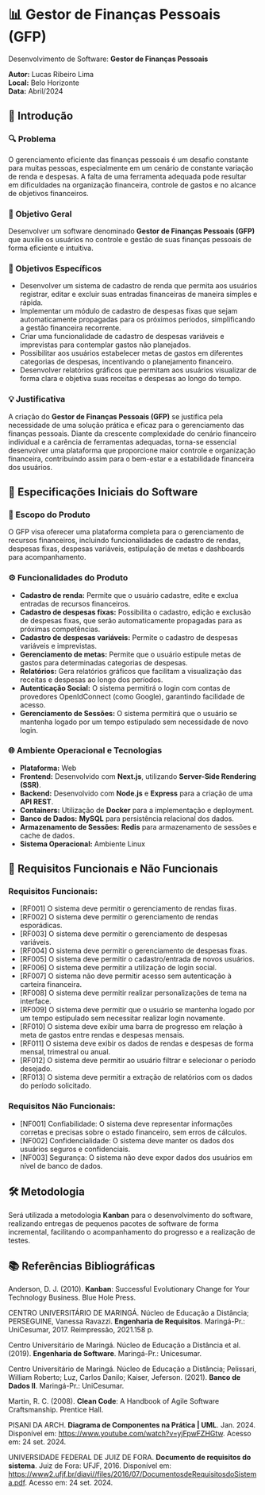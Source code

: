 # 📊 Gestor de Finanças Pessoais (GFP)

Desenvolvimento de Software: **Gestor de Finanças Pessoais**

**Autor:** Lucas Ribeiro Lima  
**Local:** Belo Horizonte  
**Data:** Abril/2024

## 📘 Introdução

### 🔍 Problema
O gerenciamento eficiente das finanças pessoais é um desafio constante para muitas pessoas, especialmente em um cenário de constante variação de renda e despesas. A falta de uma ferramenta adequada pode resultar em dificuldades na organização financeira, controle de gastos e no alcance de objetivos financeiros.

### 🎯 Objetivo Geral
Desenvolver um software denominado **Gestor de Finanças Pessoais (GFP)** que auxilie os usuários no controle e gestão de suas finanças pessoais de forma eficiente e intuitiva.

### 📌 Objetivos Específicos
- Desenvolver um sistema de cadastro de renda que permita aos usuários registrar, editar e excluir suas entradas financeiras de maneira simples e rápida.
- Implementar um módulo de cadastro de despesas fixas que sejam automaticamente propagadas para os próximos períodos, simplificando a gestão financeira recorrente.
- Criar uma funcionalidade de cadastro de despesas variáveis e imprevistas para contemplar gastos não planejados.
- Possibilitar aos usuários estabelecer metas de gastos em diferentes categorias de despesas, incentivando o planejamento financeiro.
- Desenvolver relatórios gráficos que permitam aos usuários visualizar de forma clara e objetiva suas receitas e despesas ao longo do tempo.

### 💡 Justificativa
A criação do **Gestor de Finanças Pessoais (GFP)** se justifica pela necessidade de uma solução prática e eficaz para o gerenciamento das finanças pessoais. Diante da crescente complexidade do cenário financeiro individual e a carência de ferramentas adequadas, torna-se essencial desenvolver uma plataforma que proporcione maior controle e organização financeira, contribuindo assim para o bem-estar e a estabilidade financeira dos usuários.

## 🚀 Especificações Iniciais do Software

### 📝 Escopo do Produto
O GFP visa oferecer uma plataforma completa para o gerenciamento de recursos financeiros, incluindo funcionalidades de cadastro de rendas, despesas fixas, despesas variáveis, estipulação de metas e dashboards para acompanhamento.

### ⚙️ Funcionalidades do Produto
- **Cadastro de renda:** Permite que o usuário cadastre, edite e exclua entradas de recursos financeiros.
- **Cadastro de despesas fixas:** Possibilita o cadastro, edição e exclusão de despesas fixas, que serão automaticamente propagadas para as próximas competências.
- **Cadastro de despesas variáveis:** Permite o cadastro de despesas variáveis e imprevistas.
- **Gerenciamento de metas:** Permite que o usuário estipule metas de gastos para determinadas categorias de despesas.
- **Relatórios:** Gera relatórios gráficos que facilitam a visualização das receitas e despesas ao longo dos períodos.
- **Autenticação Social:** O sistema permitirá o login com contas de provedores OpenIdConnect (como Google), garantindo facilidade de acesso.
- **Gerenciamento de Sessões:** O sistema permitirá que o usuário se mantenha logado por um tempo estipulado sem necessidade de novo login.

### 🌐 Ambiente Operacional e Tecnologias
- **Plataforma:** Web
- **Frontend:** Desenvolvido com **Next.js**, utilizando **Server-Side Rendering (SSR)**.
- **Backend:** Desenvolvido com **Node.js** e **Express** para a criação de uma **API REST**.
- **Containers:** Utilização de **Docker** para a implementação e deployment.
- **Banco de Dados:** **MySQL** para persistência relacional dos dados.
- **Armazenamento de Sessões:** **Redis** para armazenamento de sessões e cache de dados.
- **Sistema Operacional:** Ambiente Linux

## 🔐 Requisitos Funcionais e Não Funcionais

### **Requisitos Funcionais:**
- [RF001] O sistema deve permitir o gerenciamento de rendas fixas.
- [RF002] O sistema deve permitir o gerenciamento de rendas esporádicas.
- [RF003] O sistema deve permitir o gerenciamento de despesas variáveis.
- [RF004] O sistema deve permitir o gerenciamento de despesas fixas.
- [RF005] O sistema deve permitir o cadastro/entrada de novos usuários.
- [RF006] O sistema deve permitir a utilização de login social.
- [RF007] O sistema não deve permitir acesso sem autenticação à carteira financeira.
- [RF008] O sistema deve permitir realizar personalizações de tema na interface.
- [RF009] O sistema deve permitir que o usuário se mantenha logado por um tempo estipulado sem necessitar realizar login novamente.
- [RF010] O sistema deve exibir uma barra de progresso em relação à meta de gastos entre rendas e despesas mensais.
- [RF011] O sistema deve exibir os dados de rendas e despesas de forma mensal, trimestral ou anual.
- [RF012] O sistema deve permitir ao usuário filtrar e selecionar o período desejado.
- [RF013] O sistema deve permitir a extração de relatórios com os dados do período solicitado.

### **Requisitos Não Funcionais:**
- [NF001] Confiabilidade: O sistema deve representar informações corretas e precisas sobre o estado financeiro, sem erros de cálculos.
- [NF002] Confidencialidade: O sistema deve manter os dados dos usuários seguros e confidenciais.
- [NF003] Segurança: O sistema não deve expor dados dos usuários em nível de banco de dados.

## 🛠️ Metodologia
Será utilizada a metodologia **Kanban** para o desenvolvimento do software, realizando entregas de pequenos pacotes de software de forma incremental, facilitando o acompanhamento do progresso e a realização de testes.

## 📚 Referências Bibliográficas
Anderson, D. J. (2010). **Kanban**: Successful Evolutionary Change for Your Technology Business. Blue Hole Press.

CENTRO UNIVERSITÁRIO DE MARINGÁ. Núcleo de Educação a Distância; PERSEGUINE, Vanessa Ravazzi. **Engenharia de Requisitos**. Maringá-Pr.: UniCesumar, 2017. Reimpressão, 2021.158 p.

Centro Universitário de Maringá. Núcleo de Educação a Distância et al. (2019). **Engenharia de Software**. Maringá-Pr.: Unicesumar.

Centro Universitário de Maringá. Núcleo de Educação a Distância; Pelissari, William Roberto; Luz, Carlos Danilo; Kaiser, Jeferson. (2021). **Banco de Dados II**. Maringá-Pr.: UniCesumar.

Martin, R. C. (2008). **Clean Code**: A Handbook of Agile Software Craftsmanship. Prentice Hall.

PISANI DA ARCH. **Diagrama de Componentes na Prática | UML**. Jan. 2024. Disponível em: https://www.youtube.com/watch?v=yjFpwFZHGtw. Acesso em: 24 set. 2024.

UNIVERSIDADE FEDERAL DE JUIZ DE FORA. **Documento de requisitos do sistema**. Juiz de Fora: UFJF, 2016. Disponível em: https://www2.ufjf.br/diavi//files/2016/07/DocumentosdeRequisitosdoSistema.pdf. Acesso em: 24 set. 2024.
